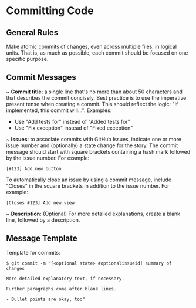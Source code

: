 # Committing Code

## General Rules

Make [atomic commits](http://en.wikipedia.org/wiki/Atomic_commit) of changes, even across multiple files, in logical units. That is, as much as possible, each commit should be focused on one specific purpose.

## Commit Messages

~ **Commit title**: a single line that's no more than about 50 characters and that describes the commit concisely.
Best practice is to use the imperative present tense when creating a commit. This should reflect the logic: "If implemented, this commit will...". Examples:

- Use "Add tests for" instead of "Added tests for"
- Use "Fix exception" instead of "Fixed exception"

~ **Issues**: to associate commits with GitHub Issues, indicate one or more issue number and (optionally) a state change for the story. The commit message should start with square brackets containing a hash mark followed by the issue number. For example:

    [#123] Add new button

To automatically close an issue by using a commit message, include "Closes" in the square brackets in addition to the issue number. For example:

    [Closes #123] Add new view

~ **Description**: (Optional) For more detailed explanations, create a blank line, followed by a description.

## Message Template

Template for commits:

```
$ git commit -m "[<optional state> #optionalissueid] summary of changes

More detailed explanatory text, if necessary.

Further paragraphs come after blank lines.

- Bullet points are okay, too"
```
